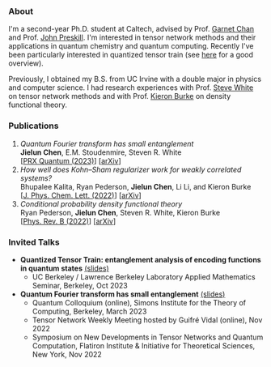 ### About
I'm a second-year Ph.D. student at Caltech, advised by Prof. [Garnet Chan](https://www.chan-lab.caltech.edu) and Prof. [John Preskill](http://theory.caltech.edu/~preskill/). I'm interested in tensor network methods and their applications in quantum chemistry and quantum computing. Recently I've been particularly interested in quantized tensor train (see [here](https://tensornetwork.org/functions/) for a good overview).

Previously, I obtained my B.S. from UC Irvine with a double major in physics and computer science. I had research experiences with Prof. [Steve White](https://eqi.uci.edu/steven-r-white/) on tensor network methods and with Prof. [Kieron Burke](https://eqi.uci.edu/kieron-burke/) on density functional theory.

### Publications
1. *Quantum Fourier transform has small entanglement*\
   **Jielun Chen**, E.M. Stoudenmire, Steven R. White\
   [[PRX Quantum (2023)](https://journals.aps.org/prxquantum/abstract/10.1103/PRXQuantum.4.040318)] [[arXiv](https://arxiv.org/abs/2210.08468)]
2. *How well does Kohn–Sham regularizer work for weakly correlated systems?*\
   Bhupalee Kalita, Ryan Pederson, **Jielun Chen**, Li Li, and Kieron Burke\
   [[J. Phys. Chem. Lett. (2022)](https://pubs.acs.org/doi/full/10.1021/acs.jpclett.2c00371)] [[arXiv](https://arxiv.org/abs/2110.14846)]
3. *Conditional probability density functional theory*\
   Ryan Pederson, **Jielun Chen**, Steven R. White, Kieron Burke\
   [[Phys. Rev. B (2022)](https://journals.aps.org/prb/abstract/10.1103/PhysRevB.105.245138)] [[arXiv](https://arxiv.org/abs/2203.09647)]

### Invited Talks
- **Quantized Tensor Train: entanglement analysis of encoding functions in quantum states** [(slides)](/assets/slides/QTT_UCB.pdf)
  - UC Berkeley / Lawrence Berkeley Laboratory Applied Mathematics Seminar, Berkeley, Oct 2023
- **Quantum Fourier transform has small entanglement** [(slides)](/assets/slides/QFT_Simons_Colloquium.pdf)
  - Quantum Colloquium (online), Simons Institute for the Theory of Computing, Berkeley, March 2023
  - Tensor Network Weekly Meeting hosted by Guifré Vidal (online), Nov 2022
  - Symposium on New Developments in Tensor Networks and Quantum Computation, Flatiron Institute & Initiative for Theoretical Sciences, New York, Nov 2022

